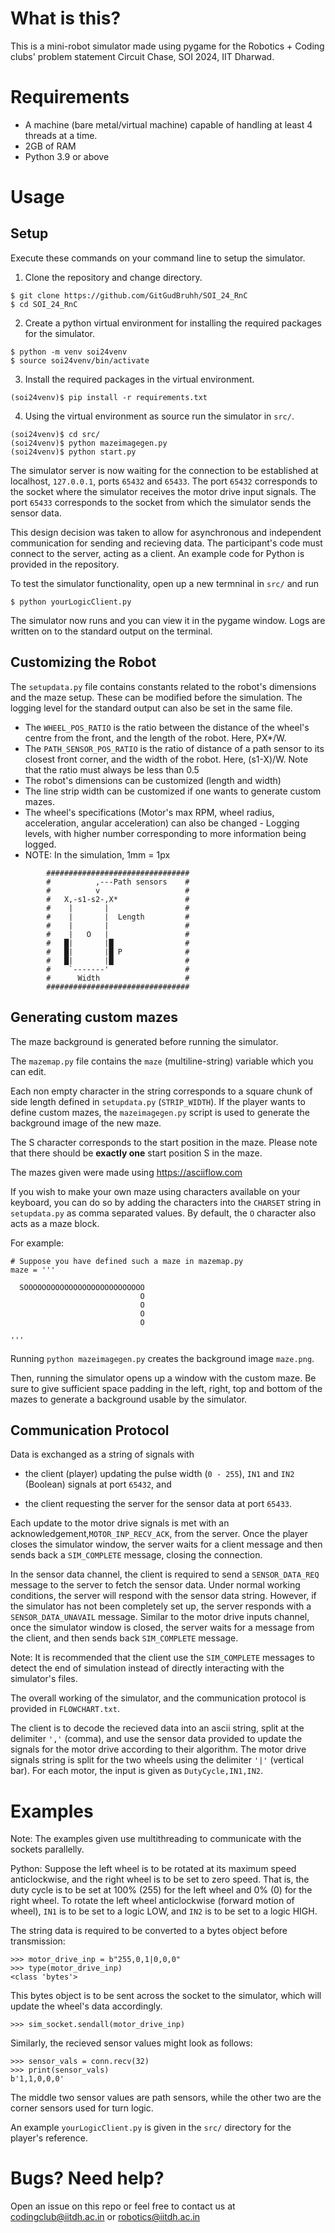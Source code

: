 # What is this?

This is a mini-robot simulator made using pygame for the Robotics + Coding clubs' problem statement Circuit Chase, SOI 2024, IIT Dharwad.

# Requirements

- A machine (bare metal/virtual machine) capable of handling at least 4 threads at a time.
- 2GB of RAM
- Python 3.9 or above

# Usage

## Setup 

Execute these commands on your command line to setup the simulator.

1. Clone the repository and change directory.
```
$ git clone https://github.com/GitGudBruhh/SOI_24_RnC
$ cd SOI_24_RnC
```

2. Create a python virtual environment for installing the required packages for the simulator.
```
$ python -m venv soi24venv
$ source soi24venv/bin/activate
```

3. Install the required packages in the virtual environment.
```
(soi24venv)$ pip install -r requirements.txt
```

4. Using the virtual environment as source run the simulator in `src/`.
```
(soi24venv)$ cd src/
(soi24venv)$ python mazeimagegen.py
(soi24venv)$ python start.py
```

The simulator server is now waiting for the connection to be established at localhost, `127.0.0.1`, ports `65432` and `65433`.
The port `65432` corresponds to the socket where the simulator receives the motor drive input signals.
The port `65433` corresponds to the socket from which the simulator sends the sensor data.

This design decision was taken to allow for asynchronous and independent communication for sending and recieving data.
The participant's code must connect to the server, acting as a client. An example code for Python is provided in the repository.

To test the simulator functionality, open up a new termninal in `src/` and run
```
$ python yourLogicClient.py
```

The simulator now runs and you can view it in the pygame window. Logs are written on to the standard output on the terminal.

## Customizing the Robot

The `setupdata.py` file contains constants related to the robot's dimensions and the maze setup. These can be modified before the simulation. The logging level for the standard output can also be set in the same file.

- The `WHEEL_POS_RATIO` is the ratio between the distance of the wheel's centre from the front, and the length of the robot. Here, PX*/W.
- The `PATH_SENSOR_POS_RATIO` is the ratio of distance of a path sensor to its closest front corner, and the width of the robot. Here, (s1-X)/W. Note that the ratio must always be less than 0.5
- The robot's dimensions can be customized (length and width)
- The line strip width can be customized if one wants to generate custom mazes.
- The wheel's specifications (Motor's max RPM, wheel radius, acceleration, angular acceleration) can also be changed
				- Logging levels, with higher number corresponding to more information being logged.
- NOTE: In the simulation, 1mm = 1px

```
        ################################
        #          ,---Path sensors	   #
        #          v                   #
        #   X,-s1-s2-,X*               #
        #    |       |                 #
        #    |       |  Length         #
        #    |       |                 #
        #    |   O   |                 #
        #   █|       |█                #
        #   █|       |█ P              #
        #   █|       |█                #
        #    `-------'                 #
        #      Width                   #
        ################################
```

## Generating custom mazes

The maze background is generated before running the simulator.

The `mazemap.py` file contains the `maze` (multiline-string) variable which you can edit.

Each non empty character in the string corresponds to a square chunk of side length defined in `setupdata.py` (`STRIP_WIDTH`). If the player wants to define custom mazes, the `mazeimagegen.py` script is used to generate the background image of the new maze. 

The S character corresponds to the start position in the maze. Please note that there should be **exactly one** start position S in the maze.

The mazes given were made using https://asciiflow.com

If you wish to make your own maze using characters available on your keyboard, you can do so by adding the characters into the `CHARSET` string in `setupdata.py` as comma separated values. By default, the `O` character also acts as a maze block.

For example:
```
# Suppose you have defined such a maze in mazemap.py
maze = '''

  SOOOOOOOOOOOOOOOOOOOOOOOOOOO   
                             O   
                             O   
                             O   
                             O   

'''
```

Running `python mazeimagegen.py` creates the background image `maze.png`.

Then, running the simulator opens up a window with the custom maze.
Be sure to give sufficient space padding in the left, right, top and bottom of the mazes to generate a background usable by the simulator.

## Communication Protocol
Data is exchanged as a string of signals with

* the client (player) updating the pulse width (`0 - 255`), `IN1` and `IN2` (Boolean) signals at port `65432`, and

* the client requesting the server for the sensor data at port `65433`.

Each update to the motor drive signals is met with an acknowledgement,`MOTOR_INP_RECV_ACK`, from the server. Once the player closes the simulator window, the server waits for a client message and then sends back a `SIM_COMPLETE` message, closing the connection.

In the sensor data channel, the client is required to send a `SENSOR_DATA_REQ` message to the server to fetch the sensor data. Under normal working conditions, the server will respond with the sensor data string. However, if the simulator has not been completely set up, the server responds with a `SENSOR_DATA_UNAVAIL` message. Similar to the motor drive inputs channel, once the simulator window is closed, the server waits for a message from the client, and then sends back `SIM_COMPLETE` message.

Note: It is recommended that the client use the `SIM_COMPLETE` messages to detect the end of simulation instead of directly interacting with the simulator's files.

The overall working of the simulator, and the communication protocol is provided in `FLOWCHART.txt`.

The client is to decode the recieved data into an ascii string, split at the delimiter `','` (comma), and use the sensor data provided to update the signals for the motor drive according to their algorithm. The motor drive signals string is split for the two wheels using the delimiter `'|'` (vertical bar). For each motor, the input is given as `DutyCycle,IN1,IN2`.							

# Examples


Note: The examples given use multithreading to communicate with the sockets parallelly.

Python:
Suppose the left wheel is to be rotated at its maximum speed anticlockwise, and the right wheel is to be set to zero speed. That is, the duty cycle is to be set at 100% (255) for the left wheel and 0% (0) for the right wheel. To rotate the left wheel anticlockwise (forward motion of wheel), `IN1` is to be set to a logic LOW, and `IN2` is to be set to a logic HIGH.

The string data is required to be converted to a bytes object before transmission:
```
>>> motor_drive_inp = b"255,0,1|0,0,0"
>>> type(motor_drive_inp)
<class 'bytes'>
```

This bytes object is to be sent across the socket to the simulator, which will update the wheel's data accordingly.

```
>>> sim_socket.sendall(motor_drive_inp)
```

Similarly, the recieved sensor values might look as follows:
```
>>> sensor_vals = conn.recv(32)
>>> print(sensor_vals)
b'1,1,0,0,0'
```

The middle two sensor values are path sensors, while the other two are the corner sensors used for turn logic.

An example `yourLogicClient.py` is given in the `src/` directory for the player's reference.

# Bugs? Need help?

Open an issue on this repo or feel free to contact us at codingclub@iitdh.ac.in or  robotics@iitdh.ac.in




